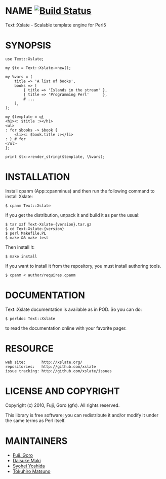 # NAME [![Build Status](https://secure.travis-ci.org/xslate/p5-Text-Xslate.png)](http://travis-ci.org/xslate/p5-Text-Xslate)

Text::Xslate - Scalable template engine for Perl5

# SYNOPSIS

    use Text::Xslate;

    my $tx = Text::Xslate->new();

    my %vars = (
        title => 'A list of books',
        books => [
            { title => 'Islands in the stream' },
            { title => 'Programming Perl'      },
            # ...
        ],
    );

    my $template = q{
    <h1><: $title :></h1>
    <ul>
    : for $books -> $book {
        <li><: $book.title :></li>
    : } # for
    </ul>
    };

    print $tx->render_string($template, \%vars);

# INSTALLATION

Install cpanm (App::cpanminus) and then run the following command to install
Xslate:

    $ cpanm Text::Xslate

If you get the distribution, unpack it and build it as per the usual:

    $ tar xzf Text-Xslate-{version}.tar.gz
    $ cd Text-Xslate-{version}
    $ perl Makefile.PL
    $ make && make test

Then install it:

    $ make install

If you want to install it from the repository, you must install authoring
tools.

    $ cpanm < author/requires.cpanm

# DOCUMENTATION

Text::Xslate documentation is available as in POD. So you can do:

    $ perldoc Text::Xslate

to read the documentation online with your favorite pager.

# RESOURCE

    web site:       http://xslate.org/
    repositories:   http://github.com/xslate
    issue tracking: http://github.com/xslate/issues

# LICENSE AND COPYRIGHT

Copyright (c) 2010, Fuji, Goro (gfx). All rights reserved.

This library is free software; you can redistribute it and/or modify
it under the same terms as Perl itself.


# MAINTAINERS

 * [Fuji, Goro](https://github.com/gfx/)
 * [Daisuke Maki](https://github.com/lestrrat)
 * [Syohei Yoshida](https://github.com/syohex/)
 * [Tokuhiro Matsuno](https://github.com/tokuhirom/)
